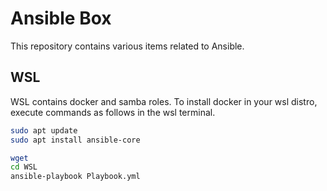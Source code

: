 # Ansible Box
This repository contains various items related to Ansible.

## WSL
WSL contains docker and samba roles. To install docker in your wsl distro, execute commands as follows in the wsl terminal.
```bash
sudo apt update
sudo apt install ansible-core

wget
cd WSL
ansible-playbook Playbook.yml
```
